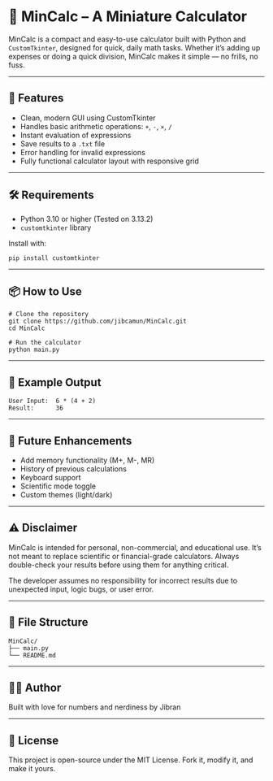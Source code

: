 # 🧮 MinCalc – A Miniature Calculator

MinCalc is a compact and easy-to-use calculator built with Python and `CustomTkinter`, designed for quick, daily math tasks. Whether it’s adding up expenses or doing a quick division, MinCalc makes it simple — no frills, no fuss.

---

## 🚀 Features

- Clean, modern GUI using CustomTkinter  
- Handles basic arithmetic operations: `+`, `-`, `×`, `/`  
- Instant evaluation of expressions  
- Save results to a `.txt` file  
- Error handling for invalid expressions  
- Fully functional calculator layout with responsive grid

---

## 🛠️ Requirements

- Python 3.10 or higher (Tested on 3.13.2)  
- `customtkinter` library  

Install with:

```
pip install customtkinter
```

---

## 📦 How to Use

```
# Clone the repository
git clone https://github.com/jibcamun/MinCalc.git
cd MinCalc

# Run the calculator
python main.py
```

---

## 🧪 Example Output

```
User Input:  6 * (4 + 2)
Result:      36
```

---

## 🧠 Future Enhancements

- Add memory functionality (M+, M-, MR)
- History of previous calculations
- Keyboard support
- Scientific mode toggle
- Custom themes (light/dark)

---

## ⚠️ Disclaimer

MinCalc is intended for personal, non-commercial, and educational use. It’s not meant to replace scientific or financial-grade calculators. Always double-check your results before using them for anything critical.

The developer assumes no responsibility for incorrect results due to unexpected input, logic bugs, or user error.

---

## 📁 File Structure

```
MinCalc/
├── main.py
└── README.md
```

---

## 🧑‍💻 Author
Built with love for numbers and nerdiness by Jibran

---

## 📄 License
This project is open-source under the MIT License.
Fork it, modify it, and make it yours.
